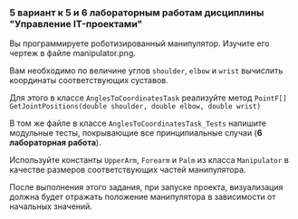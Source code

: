 ### 5 вариант к 5 и 6 лабораторным работам дисциплины "Управление IT-проектами"

Вы программируете роботизированный манипулятор. Изучите его чертеж в файле manipulator.png.

Вам необходимо по величине углов `shoulder`, `elbow` и `wrist` вычислить координаты соответствующих суставов.

Для этого в классе `AnglesToCoordinatesTask` реализуйте метод `PointF[] GetJointPositions(double shoulder, double elbow, double wrist)`

В том же файле в классе `AnglesToCoordinatesTask_Tests` напишите модульные тесты, покрывающие все принципиальные случаи (**6 лабораторная работа**).

Используйте константы `UpperArm`, `Forearm` и `Palm` из класса `Manipulator` в качестве размеров соответствующих частей манипулятора.

После выполнения этого задания, при запуске проекта, визуализация должна будет отражать положение манипулятора в зависимости от начальных значений.